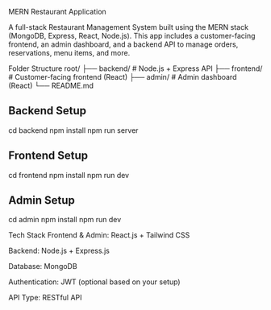 MERN Restaurant Application

A full-stack Restaurant Management System built using the MERN stack (MongoDB, Express, React, Node.js).
This app includes a customer-facing frontend, an admin dashboard, and a backend API to manage orders, reservations, menu items, and more.

Folder Structure
root/
├── backend/        # Node.js + Express API
├── frontend/       # Customer-facing frontend (React)
├── admin/          # Admin dashboard (React)
└── README.md

## Backend Setup
cd backend
npm install
npm run server

## Frontend Setup 
cd frontend
npm install
npm run dev

## Admin Setup 
cd admin
npm install
npm run dev


Tech Stack
Frontend & Admin: React.js + Tailwind CSS 

Backend: Node.js + Express.js

Database: MongoDB

Authentication: JWT (optional based on your setup)

API Type: RESTful API


